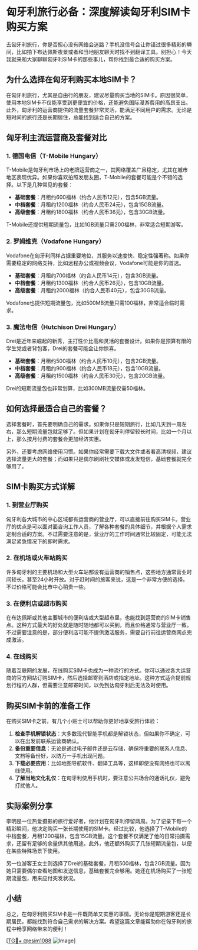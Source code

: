# 匈牙利旅行必备：深度解读匈牙利SIM卡购买方案

去匈牙利旅行，你是否担心没有网络会迷路？手机没信号会让你错过很多精彩的瞬间，比如拍下布达佩斯夜景或者和当地朋友聊天时找不到翻译工具。别担心！今天我就来和大家聊聊匈牙利SIM卡的那些事儿，帮你找到最合适的购买方案。

## 为什么选择在匈牙利购买本地SIM卡？

在匈牙利旅行，尤其是自由行的朋友，建议尽量购买当地的SIM卡。原因很简单，使用本地SIM卡不仅能享受到更便宜的价格，还能避免国际漫游费用的高昂支出。此外，匈牙利的运营商提供的流量套餐非常灵活，能满足不同用户的需求。无论是短时间的旅行还是长期居住，总能找到适合自己的方案。

## 匈牙利主流运营商及套餐对比

### 1. 德国电信（T-Mobile Hungary）
T-Mobile是匈牙利市场上的老牌运营商之一，其网络覆盖广且稳定，尤其在城市地区表现优异。如果你喜欢拍照发朋友圈，T-Mobile的套餐可能是个不错的选择。以下是几种常见的套餐：

- **基础套餐**：月租约600福林（约合人民币12元），包含5GB流量。
- **中档套餐**：月租约1200福林（约合人民币24元），包含15GB流量。
- **高级套餐**：月租约1800福林（约合人民币36元），包含30GB流量。

T-Mobile还提供短期流量包，比如1GB流量只需200福林，非常适合短期游客。

### 2. 罗姆维克（Vodafone Hungary）
Vodafone在匈牙利同样占据重要地位，其服务以速度快、稳定性强著称。如果你需要稳定的网络支持，比如远程办公或视频会议，Vodafone可能是你的首选。

- **基础套餐**：月租约700福林（约合人民币14元），包含3GB流量。
- **中档套餐**：月租约1300福林（约合人民币26元），包含10GB流量。
- **高级套餐**：月租约2000福林（约合人民币40元），包含30GB流量。

Vodafone也提供短期流量包，比如500MB流量只需100福林，非常适合临时需求。

### 3. 魔法电信（Hutchison Drei Hungary）
Drei是近年来崛起的新秀，主打性价比高和灵活的套餐设计。如果你是预算有限的学生党或者背包客，Drei的套餐可能会让你惊喜。

- **基础套餐**：月租约500福林（约合人民币10元），包含2GB流量。
- **中档套餐**：月租约900福林（约合人民币18元），包含10GB流量。
- **高级套餐**：月租约1500福林（约合人民币30元），包含20GB流量。

Drei的短期流量包也非常划算，比如300MB流量仅需50福林。

## 如何选择最适合自己的套餐？

选择套餐时，首先要明确自己的需求。如果你只是短期旅行，比如几天到一周左右，那么短期流量包就足够了。但如果计划在匈牙利停留较长时间，比如一个月以上，那么按月付费的套餐会更加经济实惠。

另外，还要考虑网络使用习惯。如果你经常需要下载大文件或者看高清视频，建议选择流量更大的套餐；而如果只是偶尔刷刷社交媒体或发发短信，基础套餐就完全够用了。

## SIM卡购买方式详解

### 1. 到营业厅购买
匈牙利各大城市的中心区域都有运营商的营业厅，可以直接前往购买SIM卡。营业厅的优点是可以面对面咨询工作人员，了解各种套餐的具体细节，并根据个人需求定制合适的方案。不过需要注意的是，营业厅的工作时间通常比较固定，可能无法满足紧急情况下的即时需求。

### 2. 在机场或火车站购买
许多匈牙利的主要机场和大型火车站都设有运营商的销售点，这些地方通常营业时间较长，甚至24小时开放。对于赶时间的旅客来说，这是一个非常方便的选择。不过价格可能会比市中心稍贵一些。

### 3. 在便利店或超市购买
在布达佩斯或其他主要城市的便利店或大型超市里，也能找到运营商的SIM卡销售点。这种方式最大的好处就是随时随地都可以买到，而且价格通常与营业厅一致。不过需要注意的是，部分便利店可能不提供激活服务，需要自行前往运营商网点完成激活。

### 4. 在线购买
随着互联网的发展，在线购买SIM卡也成为一种流行的方式。你可以通过各大运营商的官方网站订购SIM卡，然后选择邮寄到酒店或指定地址。这种方式适合提前规划行程的人群，但需要注意邮寄时间，以免到达匈牙利后无法及时使用。

## 购买SIM卡前的准备工作

在购买SIM卡之前，有几个小贴士可以帮助你更好地享受旅行体验：

1. **检查手机解锁状态**：大多数现代智能手机都是解锁状态，但如果你不确定，可以在出发前联系运营商确认。
2. **备份重要信息**：无论是通过电子邮件还是云存储，确保将重要的联系人信息、文档等备份好，以防万一手机出现问题。
3. **下载必要应用**：比如地图导航软件、翻译工具等，这样即使没有网络也可以离线使用。
4. **了解当地文化礼仪**：在匈牙利使用手机时，要注意公共场合的通话礼仪，避免打扰他人。

## 实际案例分享

李明是一位热爱摄影的旅行爱好者，他计划在匈牙利停留两周。为了记录下每一个精彩瞬间，他决定购买一张长期使用的SIM卡。经过比较，他选择了T-Mobile的中档套餐，月租1200福林，包含15GB流量。这个套餐不仅满足了他的日常拍摄需求，还留有足够的余量供其他用途。此外，他还额外购买了几张短期流量包，以便在某些特殊场景下使用。

另一位游客王女士则选择了Drei的基础套餐，月租500福林，包含2GB流量。因为她只需要偶尔查看地图和发送信息，基础套餐完全够用。她还在机场购买了一张短期流量包，用来应付突发状况。

## 小结

总之，在匈牙利购买SIM卡是一件既简单又实惠的事情。无论你是短期游客还是长期居民，都能找到符合自己需求的解决方案。希望这篇文章能帮助你在匈牙利的旅程中畅享网络带来的便利！

[[TG💪+ @esim1088](https://t.me/s/esim1088) ![Image](https://i.postimg.cc/4NQfJmqS/Snipaste-2025-05-13-00-14-12.png)]